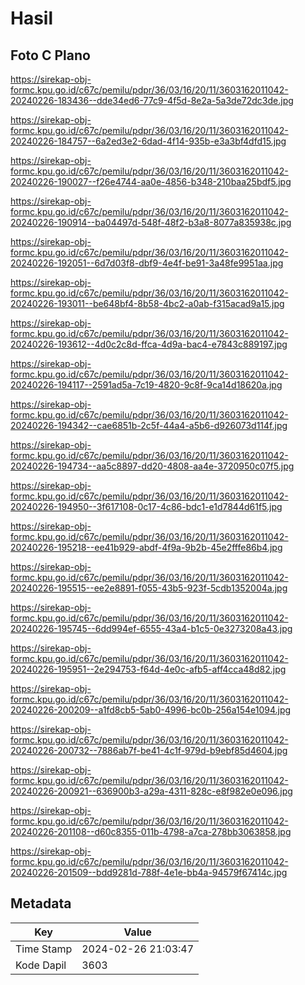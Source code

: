 # Hasil

## Foto C Plano

https://sirekap-obj-formc.kpu.go.id/c67c/pemilu/pdpr/36/03/16/20/11/3603162011042-20240226-183436--dde34ed6-77c9-4f5d-8e2a-5a3de72dc3de.jpg

https://sirekap-obj-formc.kpu.go.id/c67c/pemilu/pdpr/36/03/16/20/11/3603162011042-20240226-184757--6a2ed3e2-6dad-4f14-935b-e3a3bf4dfd15.jpg

https://sirekap-obj-formc.kpu.go.id/c67c/pemilu/pdpr/36/03/16/20/11/3603162011042-20240226-190027--f26e4744-aa0e-4856-b348-210baa25bdf5.jpg

https://sirekap-obj-formc.kpu.go.id/c67c/pemilu/pdpr/36/03/16/20/11/3603162011042-20240226-190914--ba04497d-548f-48f2-b3a8-8077a835938c.jpg

https://sirekap-obj-formc.kpu.go.id/c67c/pemilu/pdpr/36/03/16/20/11/3603162011042-20240226-192051--6d7d03f8-dbf9-4e4f-be91-3a48fe9951aa.jpg

https://sirekap-obj-formc.kpu.go.id/c67c/pemilu/pdpr/36/03/16/20/11/3603162011042-20240226-193011--be648bf4-8b58-4bc2-a0ab-f315acad9a15.jpg

https://sirekap-obj-formc.kpu.go.id/c67c/pemilu/pdpr/36/03/16/20/11/3603162011042-20240226-193612--4d0c2c8d-ffca-4d9a-bac4-e7843c889197.jpg

https://sirekap-obj-formc.kpu.go.id/c67c/pemilu/pdpr/36/03/16/20/11/3603162011042-20240226-194117--2591ad5a-7c19-4820-9c8f-9ca14d18620a.jpg

https://sirekap-obj-formc.kpu.go.id/c67c/pemilu/pdpr/36/03/16/20/11/3603162011042-20240226-194342--cae6851b-2c5f-44a4-a5b6-d926073d114f.jpg

https://sirekap-obj-formc.kpu.go.id/c67c/pemilu/pdpr/36/03/16/20/11/3603162011042-20240226-194734--aa5c8897-dd20-4808-aa4e-3720950c07f5.jpg

https://sirekap-obj-formc.kpu.go.id/c67c/pemilu/pdpr/36/03/16/20/11/3603162011042-20240226-194950--3f617108-0c17-4c86-bdc1-e1d7844d61f5.jpg

https://sirekap-obj-formc.kpu.go.id/c67c/pemilu/pdpr/36/03/16/20/11/3603162011042-20240226-195218--ee41b929-abdf-4f9a-9b2b-45e2fffe86b4.jpg

https://sirekap-obj-formc.kpu.go.id/c67c/pemilu/pdpr/36/03/16/20/11/3603162011042-20240226-195515--ee2e8891-f055-43b5-923f-5cdb1352004a.jpg

https://sirekap-obj-formc.kpu.go.id/c67c/pemilu/pdpr/36/03/16/20/11/3603162011042-20240226-195745--6dd994ef-6555-43a4-b1c5-0e3273208a43.jpg

https://sirekap-obj-formc.kpu.go.id/c67c/pemilu/pdpr/36/03/16/20/11/3603162011042-20240226-195951--2e294753-f64d-4e0c-afb5-aff4cca48d82.jpg

https://sirekap-obj-formc.kpu.go.id/c67c/pemilu/pdpr/36/03/16/20/11/3603162011042-20240226-200209--a1fd8cb5-5ab0-4996-bc0b-256a154e1094.jpg

https://sirekap-obj-formc.kpu.go.id/c67c/pemilu/pdpr/36/03/16/20/11/3603162011042-20240226-200732--7886ab7f-be41-4c1f-979d-b9ebf85d4604.jpg

https://sirekap-obj-formc.kpu.go.id/c67c/pemilu/pdpr/36/03/16/20/11/3603162011042-20240226-200921--636900b3-a29a-4311-828c-e8f982e0e096.jpg

https://sirekap-obj-formc.kpu.go.id/c67c/pemilu/pdpr/36/03/16/20/11/3603162011042-20240226-201108--d60c8355-011b-4798-a7ca-278bb3063858.jpg

https://sirekap-obj-formc.kpu.go.id/c67c/pemilu/pdpr/36/03/16/20/11/3603162011042-20240226-201509--bdd9281d-788f-4e1e-bb4a-94579f67414c.jpg


## Metadata

| Key        | Value               |
| ---------- | ------------------- |
| Time Stamp | 2024-02-26 21:03:47 |
| Kode Dapil | 3603                |



